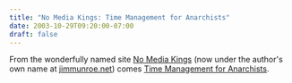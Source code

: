 ```yaml
---
title: "No Media Kings: Time Management for Anarchists"
date: 2003-10-29T09:20:00-07:00
draft: false
---
```

From the wonderfully named site [No Media Kings](https://web.archive.org/web/20031203004239/http://nomediakings.org/) (now under the author's own name at [jimmunroe.net](https://jimmunroe.net/)) comes [Time Management for Anarchists](https://jimmunroe.net/comics/pamphlets/time_management_for_anarchists/time_management_for_anarchists.html "Time Management for Anarchists").
